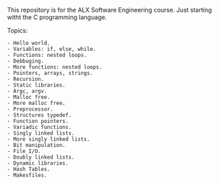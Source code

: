 This repository is for the ALX Software Engineering course.
	Just starting witht the C programming language.

Topics:

	- Hello world.
	- Variables: if, else, while.
	- Functions: nested loops.
	- Debbuging.
	- More functions: nested loops.
	- Pointers, arrays, strings.
	- Recursion.
	- Static libraries.
	- Argc, argv.
	- Malloc free.
	- More malloc free.
	- Preprocessor.
	- Structures typedef.
	- Function pointers.
	- Variadic functions.
	- Singly linked lists.
	- More singly linked lists.
	- Bit manipulation.
	- File I/O.
	- Doubly linked lists.
	- Dynamic libraries.
	- Hash Tables.
	- Makesfiles.
